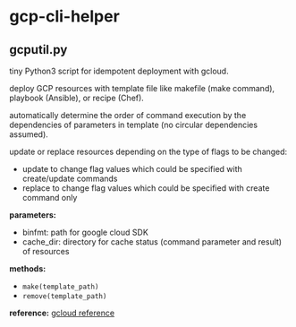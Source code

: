 # gcp-cli-helper

## gcputil.py
tiny Python3 script for idempotent deployment with gcloud.

deploy GCP resources with template file like makefile (make command), playbook (Ansible), or recipe (Chef).

automatically determine the order of command execution by the dependencies of parameters in template
(no circular dependencies assumed).

update or replace resources depending on the type of flags to be changed:
- update to change flag values which could be specified with create/update commands
- replace to change flag values which could be specified with create command only

**parameters:**
- binfmt: path for google cloud SDK
- cache_dir: directory for cache status (command parameter and result) of resources

**methods:**
- `make(template_path)`
- `remove(template_path)`

**reference:**
  [gcloud reference](https://cloud.google.com/sdk/gcloud/reference)
